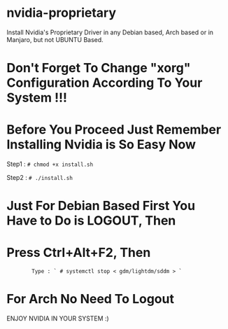 # nvidia-proprietary
Install Nvidia's Proprietary Driver in any Debian based, Arch based or in Manjaro, but not UBUNTU Based.

# Don't Forget To Change "xorg" Configuration According To Your System !!!

# Before You Proceed Just Remember Installing Nvidia is So Easy Now

Step1 : ` # chmod +x install.sh `

Step2 : ` # ./install.sh `

# Just For Debian Based First You Have to Do is LOGOUT, Then
# Press Ctrl+Alt+F2, Then
            Type : ` # systemctl stop < gdm/lightdm/sddm > `

# For Arch No Need To Logout 

ENJOY NVIDIA IN YOUR SYSTEM :)
